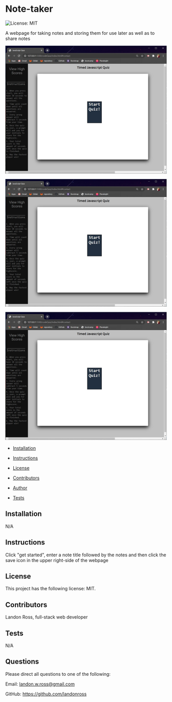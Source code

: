 
# Note-taker

![License: MIT](https://img.shields.io/badge/License-MIT-informational "License Badge")

A webpage for taking notes and storing them for use later as well as to share notes

![image](https://github.com/landonross/codeQuiz/blob/main/Screenshots/screenshot1.jpg?raw=true)

![image](https://github.com/landonross/codeQuiz/blob/main/Screenshots/screenshot1.jpg?raw=true)

![image](https://github.com/landonross/codeQuiz/blob/main/Screenshots/screenshot1.jpg?raw=true)

* [Installation](#Installation)

* [Instructions](#Instructions)

* [License](#License)

* [Contributors](#Contributors)

* [Author](#Author)

* [Tests](#Tests)

## Installation
N/A

## Instructions
Click "get started", enter a note title followed by the notes and then click the save icon in the upper right-side of the webpage

## License 
This project has the following license: MIT.

## Contributors
Landon Ross, full-stack web developer

## Tests
N/A

## Questions
Please direct all questions to one of the following:

Email: landon.w.ross@gmail.com

GitHub: https://github.com/landonross
